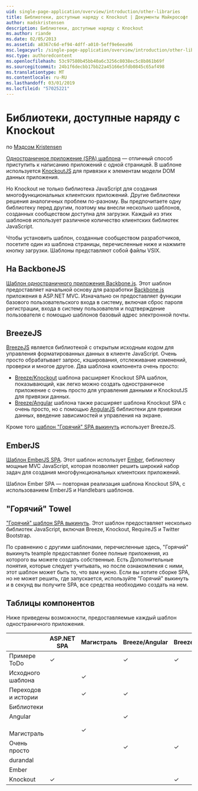 ```yaml
---
uid: single-page-application/overview/introduction/other-libraries
title: Библиотеки, доступные наряду с Knockout | Документы Майкрософт
author: madskristensen
description: Библиотеки, доступные наряду с Knockout
ms.author: riande
ms.date: 02/05/2013
ms.assetid: a8367c6d-ef94-4dff-a010-5eff9e6eea96
msc.legacyurl: /single-page-application/overview/introduction/other-libraries
msc.type: authoredcontent
ms.openlocfilehash: 53c97580b45bb40a6c3256c8038ec5c8b861b69f
ms.sourcegitcommit: 24b1f6decbb17bb22a45166e5fdb0845c65af498
ms.translationtype: MT
ms.contentlocale: ru-RU
ms.lasthandoff: 03/01/2019
ms.locfileid: "57025221"
---
```

<a name="know-a-library-other-than-knockout"></a>Библиотеки, доступные наряду с Knockout
====================
по [Мэдсом Kristensen](https://github.com/madskristensen)

[Одностраничное приложение (SPA) шаблона](knockoutjs-template.md) — отличный способ приступить к написанию приложений с одной страницей. В шаблоне используется [KnockoutJS](http://knockoutjs.com/) для привязки к элементам модели DOM данных приложения.

Но Knockout не только библиотека JavaScript для создания многофункциональных клиентских приложений. Другие библиотеки решения аналогичных проблем по-разному. Вы предпочитаете одну библиотеку перед другим, поэтому мы внесли несколько шаблонов, созданных сообществом доступна для загрузки. Каждый из этих шаблонов использует различное количество клиентских библиотек JavaScript.

Чтобы установить шаблон, созданные сообществом разработчиков, посетите один из шаблона страницы, перечисленные ниже и нажмите кнопку загрузки. Шаблоны представляют собой файлы VSIX.

## <a name="backbonejs"></a>На BackboneJS

[Шаблон одностраничного приложения Backbone.js](../templates/backbonejs-template.md). Этот шаблон предоставляет начальной основу для разработки [Backbone.js](http://backbonejs.org/) приложения в ASP.NET MVC. Изначально он предоставляет функции базового пользовательского входа в систему, включая сброс пароля регистрации, входа в систему пользователя и подтверждение пользователя с помощью шаблонов базовый адрес электронной почты.

## <a name="breezejs"></a>BreezeJS

[BreezeJS](http://www.breezejs.com/?utm_source=ms-spa) является библиотекой с открытым исходным кодом для управления форматированных данных в клиенте JavaScript. Очень просто обрабатывает запрос, кэширования, отслеживание изменений, проверки и многое другое. Два шаблона компонента очень просто:

- [Breeze/Knockout](../templates/breezeknockout-template.md) шаблона расширяет Knockout SPA шаблон, показывающий, как легко можно создать одностраничное приложение с очень просто для управления данными и KnockoutJS для привязки данных.
- [Breeze/Angular](../templates/breezeangular-template.md) шаблона также расширяет шаблона Knockout SPA с очень просто, но с помощью [AngularJS](http://angularjs.org) библиотеки для привязки данных, введение зависимостей и управления на экране.

Кроме того [шаблон "Горячий" SPA выкинуть](../templates/hottowel-template.md) использует BreezeJS.

## <a name="emberjs"></a>EmberJS

[Шаблон EmberJS SPA](../templates/emberjs-template.md). Этот шаблон использует [Ember](http://emberjs.com/), библиотеку мощные MVC JavaScript, которая позволяет решить широкий набор задач для создания многофункциональных клиентских приложений.

Шаблон Ember SPA — повторная реализация шаблона Knockout SPA, с использованием EmberJS и Handlebars шаблонов.

## <a name="hot-towel"></a>"Горячий" Towel

["Горячий" шаблон SPA выкинуть](../templates/hottowel-template.md). Этот шаблон предоставляет несколько библиотек JavaScript, включая Breeze, Knockout, RequireJS и Twitter Bootstrap.

По сравнению с другими шаблонами, перечисленные здесь, "Горячий" выкинуть teample предоставляет более полные приложения, из которого вы можете создать собственные. Есть Дополнительные понятия, которые следует учитывать, но после ознакомления с ними, этот шаблон может быть то, что вам нужно. Если вы хотите сборке SPA, но не может решить, где запускается, используйте "Горячий" выкинуть и в секунд вы получите SPA, все средства необходимо создать на нем.

## <a name="feature-table"></a>Таблицы компонентов

Ниже приведены возможности, предоставляемые каждый шаблон одностраничного приложения.


|                        | ASP.NET SPA | Магистраль | Breeze/Angular | Breeze/KO |  Ember   | "Горячий" Towel |
|------------------------|-------------|----------|----------------|-----------|----------|-----------|
|      Примере ToDo       |  &#10003;   |          |    &#10003;    | &#10003;  | &#10003; |           |
|     Исходного шаблона      |             | &#10003; |                |           |          | &#10003;  |
| Переходов и истории |             | &#10003; |    &#10003;    |           | &#10003; | &#10003;  |
|        Библиотеки        |             |          |                |           |          |           |
|        Angular         |             |          |    &#10003;    |           |          |           |
|    &#8195;Магистраль     |             | &#10003; |                |           |          |           |
|         Очень просто         |             |          |    &#10003;    | &#10003;  |          | &#10003;  |
|        durandal        |             |          |                |           |          | &#10003;  |
|         Ember          |             |          |                |           | &#10003; |           |
|        Knockout        |  &#10003;   |          |                | &#10003;  |          | &#10003;  |

